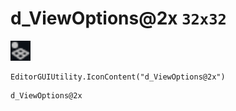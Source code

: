 # d_ViewOptions@2x `32x32`
<img src="/img/d_ViewOptions.png" width=32 height=32>

``` CSharp
EditorGUIUtility.IconContent("d_ViewOptions@2x")
```
```
d_ViewOptions@2x
```
